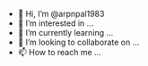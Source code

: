 - 👋 Hi, I’m @arpnpal1983
- 👀 I’m interested in ...
- 🌱 I’m currently learning ...
- 💞️ I’m looking to collaborate on ...
- 📫 How to reach me ...

<!---
arpnpal1983/arpnpal1983 is a ✨ special ✨ repository because its `README.md` (this file) appears on your GitHub profile.
You can click the Preview link to take a look at your changes.
--->
